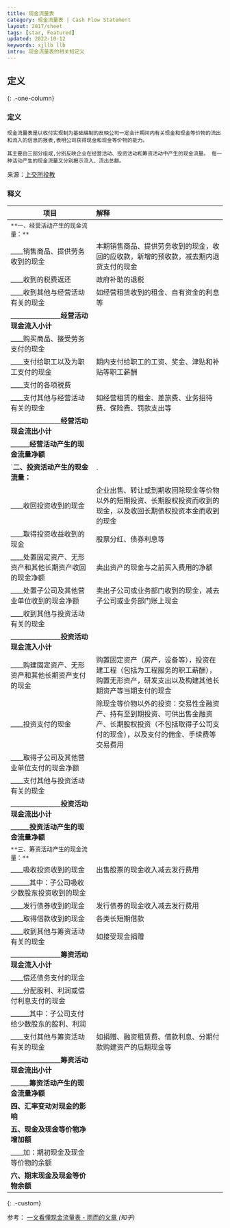 ```yaml
---
title: 现金流量表
category: 现金流量表 | Cash Flow Statement
layout: 2017/sheet
tags: [star, Featured]
updated: 2022-10-12
keywords: xjllb llb
intro: 现金流量表的相关知定义
---
```



## 定义
{: .-one-column}

### 定义
```
现金流量表是以收付实现制为基础编制的反映公司一定会计期间内有关现金和现金等价物的流出和流入的信息的报表,表明公司获得现金和现金等价物的能力。 

其主要由三部分组成,分别反映企业在经营活动、投资活动和筹资活动中产生的现金流量。 每一种活动产生的现金流量又分别揭示流入、流出总额。
```
来源：[上交所投教](http://www.csrc.gov.cn/ningxia/c105510/c4487098/content.shtml)


### 释义

**项目**                                            |**解释**
----------------------------------------------------|:----------------------------------------------------
`**一、经营活动产生的现金流量：**`| 
____销售商品、提供劳务收到的现金                      |本期销售商品、提供劳务收到的现金，收回的应收款，新增的预收款，减去期内退货支付的现金
____收到的税费返还                                   |政府补助的退税
____收到其他与经营活动有关的现金                      |如经营租赁收到的租金、自有资金的利息等
________________**经营活动现金流入小计**| 
____购买商品、接受劳务支付的现金                      | 
____支付给职工以及为职工支付的现金                    |期内支付给职工的工资、奖金、津贴和补贴等职工薪酬
____支付的各项税费| 
____支付其他与经营活动有关的现金                      |如经营租赁的租金、差旅费、业务招待费、保险费、罚款支出等
________________**经营活动现金流出小计**| 
______**经营活动产生的现金流量净额**| 
`**二、投资活动产生的现金流量：**|` 
____收回投资收到的现金                               |企业出售、转让或到期收回除现金等价物以外的短期投资、长期股权投资而收到的现金，以及收回长期债权投资本金而收到的现金
____取得投资收益收到的现金                           |股票分红、债券利息等
____处置固定资产、无形资产和其他长期资产收回的现金净额  |卖出资产的现金与之前买入费用的净额
____处置子公司及其他营业单位收到的现金净额             |卖出子公司或业务部门收到的现金，减去子公司或业务部门账上现金
____收到其他与投资活动有关的现金| 
________________**投资活动现金流入小计**| 
____购建固定资产、无形资产和其他长期资产支付的现金      |购置固定资产（房产，设备等），投资在建工程（包括为工程服务的职工薪酬），购置无形资产，研发支出以及构建其他长期资产等当期支付的现金
____投资支付的现金                                   |除现金等价物以外的投资：交易性金融资产、持有至到期投资、可供出售金融资产、长期股权投资（不包括取得子公司支付的现金），以及支付的佣金、手续费等交易费用
____取得子公司及其他营业单位支付的现金净额| 
____支付其他与投资活动有关的现金| 
________________**投资活动现金流出小计**| 
______**投资活动产生的现金流量净额**| 
`**三、筹资活动产生的现金流量：**`| 
____吸收投资收到的现金                             |出售股票的现金收入减去发行费用
______其中：子公司吸收少数股东投资收到的现金         | 
____发行债券收到的现金                             |发行债券的现金收入减去发行费用
____取得借款收到的现金                             |各类长短期借款
____收到其他与筹资活动有关的现金                    |如接受现金捐赠
________________**筹资活动现金流入小计**| 
____偿还债务支付的现金| 
____分配股利、利润或偿付利息支付的现金| 
______其中：子公司支付给少数股东的股利、利润| 
____支付其他与筹资活动有关的现金                    |如捐赠、融资租赁费、借款利息、分期付款购建资产的后期现金等 
________________**筹资活动现金流出小计**| 
______**筹资活动产生的现金流量净额**| 
**四、汇率变动对现金的影响**| 
**五、现金及现金等价物净增加额**| 
____加：期初现金及现金等价物的余额| 
**六、期末现金及现金等价物余额**| 
{: .-custom}

参考： [一文看懂现金流量表 - 雨而的文章 ](https://zhuanlan.zhihu.com/p/97601882) _(知乎)_